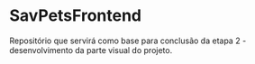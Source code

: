 # SavPetsFrontend
Repositório que servirá como base para conclusão da etapa 2 - desenvolvimento da parte visual do projeto.
